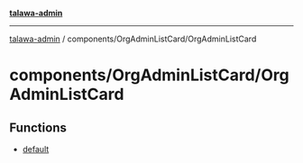 [**talawa-admin**](../../../README.md)

***

[talawa-admin](../../../README.md) / components/OrgAdminListCard/OrgAdminListCard

# components/OrgAdminListCard/OrgAdminListCard

## Functions

- [default](functions/default.md)
